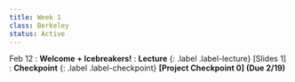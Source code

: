```yaml
---
title: Week 1
class: Berkeley
status: Active
---
```


Feb 12
: **Welcome + Icebreakers!**
: **Lecture** {: .label .label-lecture} [Slides 1]
: **Checkpoint** {: .label .label-checkpoint} **[Project Checkpoint 0] (Due 2/19)**
